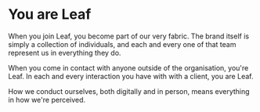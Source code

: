 # You are Leaf

When you join Leaf, you become part of our very fabric. The brand itself is simply a collection of individuals, and each and every one of that team represent us in everything they do.

When you come in contact with anyone outside of the organisation, you're Leaf. In each and every interaction you have with with a client, you are Leaf.

How we conduct ourselves, both digitally and in person, means everything in how we're perceived.
